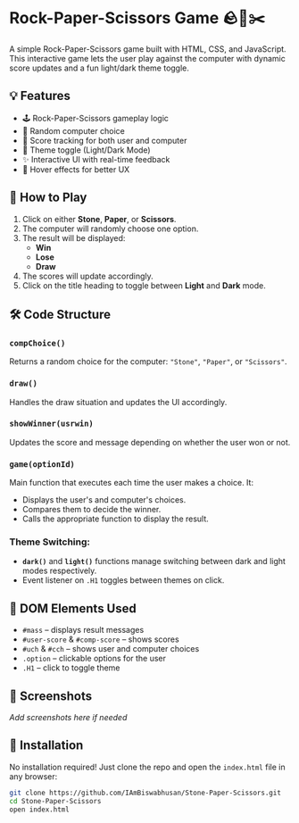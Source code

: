 # Rock-Paper-Scissors Game 🪨📄✂️

A simple Rock-Paper-Scissors game built with HTML, CSS, and JavaScript. This interactive game lets the user play against the computer with dynamic score updates and a fun light/dark theme toggle.

## 💡 Features

- 🕹️ Rock-Paper-Scissors gameplay logic
- 🧠 Random computer choice
- 🎯 Score tracking for both user and computer
- 🎨 Theme toggle (Light/Dark Mode)
- ✨ Interactive UI with real-time feedback
- 📜 Hover effects for better UX

## 🚀 How to Play

1. Click on either **Stone**, **Paper**, or **Scissors**.
2. The computer will randomly choose one option.
3. The result will be displayed:
   - **Win**
   - **Lose**
   - **Draw**
4. The scores will update accordingly.
5. Click on the title heading to toggle between **Light** and **Dark** mode.

## 🛠️ Code Structure

### `compChoice()`
Returns a random choice for the computer: `"Stone"`, `"Paper"`, or `"Scissors"`.

### `draw()`
Handles the draw situation and updates the UI accordingly.

### `showWinner(usrwin)`
Updates the score and message depending on whether the user won or not.

### `game(optionId)`
Main function that executes each time the user makes a choice. It:
- Displays the user's and computer's choices.
- Compares them to decide the winner.
- Calls the appropriate function to display the result.

### Theme Switching:
- **`dark()`** and **`light()`** functions manage switching between dark and light modes respectively.
- Event listener on `.H1` toggles between themes on click.

## 🧩 DOM Elements Used

- `#mass` – displays result messages
- `#user-score` & `#comp-score` – shows scores
- `#uch` & `#cch` – shows user and computer choices
- `.option` – clickable options for the user
- `.H1` – click to toggle theme

## 📸 Screenshots

_Add screenshots here if needed_

## 📁 Installation

No installation required! Just clone the repo and open the `index.html` file in any browser:

```bash
git clone https://github.com/IAmBiswabhusan/Stone-Paper-Scissors.git
cd Stone-Paper-Scissors
open index.html
